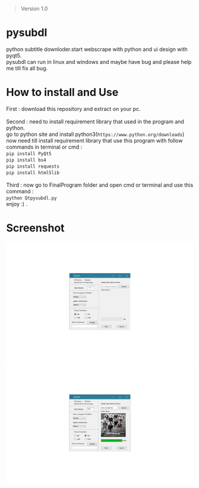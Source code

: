 > Version 1.0
# pysubdl
python subtitle downloder.start webscrape with python and ui design with pyqt5.</br>
pysubdl can run in linux and windows and maybe have bug and please help me till fix all bug.</br>

# How to install and Use
First : download this repository and extract on your pc.</br></br>
Second : need to install requirement library that used in the program and python.</br>
go to python site and install python3(`https://www.python.org/downloads`)</br>
now need till install requirement library that use this program with follow commands in terminal or cmd :</br>
`pip install PyQt5`</br>
`pip install bs4`</br>
`pip install requests`</br>
`pip install html5lib`</br></br>
Third : now go to FinalProgram folder and open cmd or terminal and use this command :</br>
`python Qtpysubdl.py`</br>
enjoy :) .

# Screenshot
![alt text](https://github.com/AmirhosseinAbutalebi/Pysubdl/blob/master/FinalProgram/ScreenShot-1.png)
![alt text](https://github.com/AmirhosseinAbutalebi/Pysubdl/blob/master/FinalProgram/ScreenShot-2.png)
